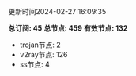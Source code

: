 更新时间2024-02-27 16:09:35

**总订阅: 45**
**总节点: 459**
**有效节点: 132**
- trojan节点: 2
- v2ray节点: 126
- ss节点: 4
